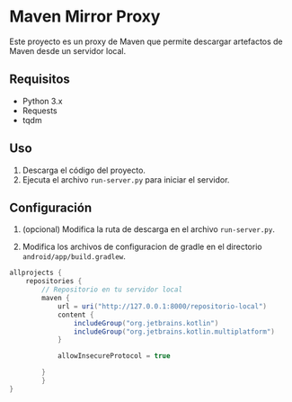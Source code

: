 # Maven Mirror Proxy

Este proyecto es un proxy de Maven que permite descargar artefactos de Maven desde un servidor local.

## Requisitos

- Python 3.x
- Requests
- tqdm

## Uso

1. Descarga el código del proyecto.
2. Ejecuta el archivo `run-server.py` para iniciar el servidor.

## Configuración

1. (opcional) Modifica la ruta de descarga en el archivo `run-server.py`.

2. Modifica los archivos de configuracion de gradle en el directorio `android/app/build.gradlew`.
```gradle
allprojects {
    repositories {
        // Repositorio en tu servidor local
        maven {
            url = uri("http://127.0.0.1:8000/repositorio-local")
            content {
                includeGroup("org.jetbrains.kotlin")
                includeGroup("org.jetbrains.kotlin.multiplatform")
            }

            allowInsecureProtocol = true

        }
        }
}
```
